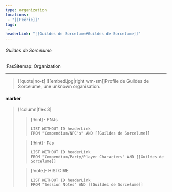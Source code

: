 ```yaml
---
type: organization
locations:
 - "[[Féérie]]"
tags:
 - 
headerLink: "[[Guildes de Sorcelume#Guildes de Sorcelume]]"
---
```


###### Guildes de Sorcelume
<span class="sub2">:FasSitemap: Organization</span>
___

> [!quote|no-t]
>![[embed.jpg|right wm-sm]]Profile de Guildes de Sorcelume, une unknown organisation.

#### marker
> [!column|flex 3]
>>[!hint]- PNJs
>>```dataview
>>LIST WITHOUT ID headerLink
>>FROM "Compendium/NPC's" AND [[Guildes de Sorcelume]]
>
>>[!hint]- PJs
>>```dataview
>>LIST WITHOUT ID headerLink
>>FROM "Compendium/Party/Player Characters" AND [[Guildes de Sorcelume]]
>
>>[!note]- HISTOIRE
>>```dataview
>>LIST WITHOUT ID headerLink
>>FROM "Session Notes" AND [[Guildes de Sorcelume]]